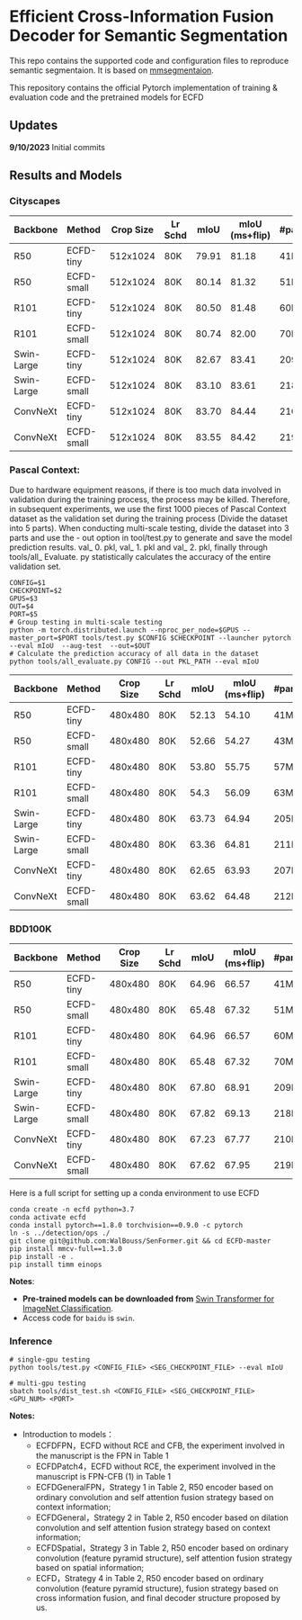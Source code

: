 # Efficient Cross-Information Fusion Decoder for Semantic Segmentation

This repo contains the supported code and configuration files to reproduce semantic segmentaion. It is based on [mmsegmentaion](https://github.com/open-mmlab/mmsegmentation/tree/v0.11.0).

This repository contains the official Pytorch implementation of training & evaluation code and the pretrained models for ECFD

## Updates

**9/10/2023** Initial commits

## Results and Models

### Cityscapes

| Backbone   | Method     | Crop Size | Lr Schd | mIoU  | mIoU (ms+flip) | \#params | FLOPs | config                                                                                       | log                                                                                                  | model |
|------------|------------|-----------|---------|-------|----------------|----------|-------|----------------------------------------------------------------------------------------------|------------------------------------------------------------------------------------------------------|-------|
| R50        | ECFD-tiny  | 512x1024  | 80K     | 79.91 | 81.18          | 41M      | 206G  | [config](configs/ecfd_final/ablation/ecfd_tiny_r50_512x1024_80k_cityscapes.py)               | [Log](logs/ablation/ecfd_tiny_r50_512x1024_80k_cityscapes_L_3/20230808_013209.log.json)              |[model](https://pan.baidu.com/s/1yheXjEHZHMtnkI4jVwiKQw)       |
| R50        | ECFD-small | 512x1024  | 80K     | 80.14 | 81.32          | 51M      | 222G  | [config](configs/ecfd_final/mode/ecfd_small_r50_512x1024_80k_cityscapes.py)                  | [Log](logs/mode/ecfd_small_r50_512x1024_80k_cityscapes/20230813_104518.log.json)                     |[model](https://pan.baidu.com/s/1_KglrP34u_tDEjeYmXHoQg)       |
| R101       | ECFD-tiny  | 512x1024  | 80K     | 80.50 | 81.48          | 60M      | 245G  | [config](configs/ecfd_final/cityscapes/ecfd_tiny_r101_512x1024_80k_cityscapes.py)            | [Log](logs/cityscapes/ecfd_tiny_r101_512x1024_80k_cityscapes)                                        |[model](https://pan.baidu.com/s/16SnaSUZ3puHb0MGecaTOKQ)       |
| R101       | ECFD-small | 512x1024  | 80K     | 80.74 | 82.00          | 70M      | 261G  | [config](configs/ecfd_final/cityscapes/ecfd_small_r101_512x1024_80k_cityscapes.py)           | [Log](logs/cityscapes/ecfd_small_r101_512x1024_80k_cityscapes/20230813_104706.log.json)              |[model](https://pan.baidu.com/s/1mBKFwiOSasNUjNftN0z5jg)       |
| Swin-Large | ECFD-tiny  | 512x1024  | 80K     | 82.67 | 83.41          | 209M     | 473G  | [config](configs/ecfd_final/cityscapes/ecfd_tiny_swin_large_512x1024_80k_cityscapes.py)      | [Log](logs/cityscapes/ecfd_tiny_swin_large_512x1024_80k_cityscapes/20230813_002424.log.json)         |[model](https://pan.baidu.com/s/1gYxAGxVEXUCXYPR8Pn7duw)       |
| Swin-Large | ECFD-small | 512x1024  | 80K     | 83.10 | 83.61          | 218M     | 488G  | [config](configs/ecfd_final/cityscapes/ecfd_small_swin_large_512x1024_80k_cityscapes.py)     | [Log](logs/cityscapes/ecfd_small_swin_large_512x1024_80k_cityscapes/20230829_103558.log.json)        |[model](https://pan.baidu.com/s/1KGlt2JvQ7fDBz7oG2h-mgA)       |
| ConvNeXt   | ECFD-tiny  | 512x1024  | 80K     | 83.70 | 84.44          | 210M     | 453G  | [config](configs/ecfd_final/cityscapes/ecfd_tiny_convnext_large_512x1024_80k_cityscapes.py)  | [Log](logs/cityscapes/ecfd_tiny_convnext_large_512x1024_80k_cityscapes_ss/20230826_193959.log.json)  |[model](https://pan.baidu.com/s/1PV1UuAfMQ-HnZihWGQxXfg)       |
| ConvNeXt   | ECFD-small | 512x1024  | 80K     | 83.55 | 84.42          | 219M     | 468G  | [config](configs/ecfd_final/cityscapes/ecfd_small_convnext_large_512x1024_80k_cityscapes.py) | [Log](logs/cityscapes/ecfd_small_convnext_large_512x1024_80k_cityscapes_ss/20230826_203843.log.json) |[model](https://pan.baidu.com/s/1eCLx4qm2mO-jrDC5-Doz5g)       |

### Pascal Context:

Due to hardware equipment reasons, if there is too much data involved in validation during the training process, the process may be killed. Therefore, in subsequent experiments, we use the first 1000 pieces of Pascal Context dataset as the validation set during the training process (Divide the dataset into 5 parts). When conducting multi-scale testing, divide the dataset into 3 parts and use the - out option in tool/test.py to generate and save the model prediction results. val\_ 0. pkl, val\_ 1. pkl and val\_ 2. pkl, finally through tools/all\_ Evaluate. py statistically calculates the accuracy of the entire validation set.

```
CONFIG=$1
CHECKPOINT=$2
GPUS=$3
OUT=$4
PORT=$5
# Group testing in multi-scale testing
python -m torch.distributed.launch --nproc_per_node=$GPUS --master_port=$PORT tools/test.py $CONFIG $CHECKPOINT --launcher pytorch --eval mIoU  --aug-test  --out=$OUT
# Calculate the prediction accuracy of all data in the dataset
python tools/all_evaluate.py CONFIG --out PKL_PATH --eval mIoU
```

| Backbone   | Method     | Crop Size | Lr Schd | mIoU  | mIoU (ms+flip) | \#params | FLOPs | config                                                                                              | log                                                                                                      | model |
|------------|------------|-----------|---------|-------|----------------|----------|-------|-----------------------------------------------------------------------------------------------------|----------------------------------------------------------------------------------------------------------|-------|
| R50        | ECFD-tiny  | 480x480   | 80K     | 52.13 | 54.10          | 41M      | 91G   | [config](configs/ecfd_final/pascal_context/ecfd_tiny_r50_480x480_80k_pascal_context.py)             | [Log](logs/pascal-context/ecfd_tiny_r50_480x480_80k_pascal_context/20230813_110953.log.json)             |[model](https://pan.baidu.com/s/1DVzaUpTPzKaIv4QW-SmDyA)       |
| R50        | ECFD-small | 480x480   | 80K     | 52.66 | 54.27          | 43M      | 98G   | [config](configs/ecfd_final/pascal_context/ecfd_small_r50_480x480_80k_pascal_context.py)            | [Log](logs/pascal-context/ecfd_small_r50_480x480_80k_pascal_context/20230813_110905.log.json)            |[model](https://pan.baidu.com/s/160fnzxzJ7RqQ9VuFhLDD7g)       |
| R101       | ECFD-tiny  | 480x480   | 80K     | 53.80 | 55.75          | 57M      | 108G  | [config](configs/ecfd_final/pascal_context/ecfd_tiny_r101_480x480_80k_pascal_context.py)            | [Log](logs/pascal-context/ecfd_tiny_r101_480x480_80k_pascal_context/20230813_110719.log.json)            |[model](https://pan.baidu.com/s/1hhzOZ8Epgg7KgtaDKSFPKg)       |
| R101       | ECFD-small | 480x480   | 80K     | 54.3  | 56.09          | 63M      | 115G  | [config](configs/ecfd_final/pascal_context/ecfd_small_r101_480x480_80k_pascal_context.py)           | [Log](logs/pascal-context/ecfd_small_r101_480x480_80k_pascal_context/20230813_110813.log.json)           |[model](https://pan.baidu.com/s/13DAdJEZrRE7CrMd8qhdCUw)       |
| Swin-Large | ECFD-tiny  | 480x480   | 80K     | 63.73 | 64.94          | 205M     | 217G  | [config](configs/ecfd_final/pascal_context/ecfd_tiny_swin_large_480x480_80k_pascal_context.py)      | [Log](logs/pascal-context/ecfd_tiny_swin_large_480x480_80k_pascal_context/20230813_005419.log.json)      |[model](https://pan.baidu.com/s/1sBOIuZD32yrsoELeXwaPng)       |
| Swin-Large | ECFD-small | 480x480   | 80K     | 63.36 | 64.81          | 211M     | 223G  | [config](configs/ecfd_final/pascal_context/ecfd_small_swin_large_480x480_80k_pascal_context.py)     | [Log](logs/pascal-context/ecfd_small_swin_large_480x480_80k_pascal_context/20230813_110427.log.json)     |[model](https://pan.baidu.com/s/1MRwQ4WmhanM436aQoIRLsw)       |
| ConvNeXt   | ECFD-tiny  | 480x480   | 80K     | 62.65 | 63.93          | 207M     | 199G  | [config](configs/ecfd_final/pascal_context/ecfd_tiny_convnext_large_480x480_80k_pascal_context.py)  | [Log](logs/pascal-context/ecfd_tiny_convnext_large_480x480_80k_pascal_context/20230830_144304.log.json)  |[model](https://pan.baidu.com/s/15IcEFJ8Qy6Gike_5maJjXw)       |
| ConvNeXt   | ECFD-small | 480x480   | 80K     | 63.62 | 64.48          | 212M     | 206G  | [config](configs/ecfd_final/pascal_context/ecfd_small_convnext_large_480x480_80k_pascal_context.py) | [Log](logs/pascal-context/ecfd_small_convnext_large_480x480_80k_pascal_context/20230827_090802.log.json) |[model](https://pan.baidu.com/s/1OlWsokI--LyW5KXoHLPsQA)       |

### 

### BDD100K

| Backbone   | Method     | Crop Size | Lr Schd | mIoU  | mIoU (ms+flip) | \#params | FLOPs | config                                                                                 | log                                                                                            | model |
|------------|------------|-----------|---------|-------|----------------|----------|-------|----------------------------------------------------------------------------------------|------------------------------------------------------------------------------------------------|-------|
| R50        | ECFD-tiny  | 480x480   | 80K     | 64.96 | 66.57          | 41M      | 207G  | [config](configs/ecfd_final/bdd100k/ecfd_tiny_r50_512x1024_80k_bdd100k.py)             | [Log](logs/bdd100k/ecfd_tiny_r50_512x1024_80k_bdd100k/20230815_105623.log.json)                |[model](https://pan.baidu.com/s/1EdmeEuaTJ7M4c4zfMB3a8A)       |
| R50        | ECFD-small | 480x480   | 80K     | 65.48 | 67.32          | 51M      | 222G  | [config](configs/ecfd_final/bdd100k/ecfd_small_r50_512x1024_80k_bdd100k.py)            | [Log](logs/bdd100k/ecfd_small_r50_512x1024_80k_bdd100k/20230815_105655.log.json)               |[model](https://pan.baidu.com/s/1Mxu9JHfGr-fco1-T3MSN4A)       |
| R101       | ECFD-tiny  | 480x480   | 80K     | 64.96 | 66.57          | 60M      | 246G  | [config](configs/ecfd_final/bdd100k/ecfd_tiny_r101_512x1024_80k_bdd100k.py)            | [Log](logs/bdd100k/ecfd_tiny_r101_512x1024_80k_bdd100k/20230813_112607.log.json)               |[model](https://pan.baidu.com/s/1pqwUti06TSI3HepQ9kjDeg)       |
| R101       | ECFD-small | 480x480   | 80K     | 65.48 | 67.32          | 70M      | 261G  | [config](configs/ecfd_final/bdd100k/ecfd_small_r101_512x1024_80k_bdd100k.py)           | [Log](logs/bdd100k/ecfd_small_r101_512x1024_80k_bdd100k/20230814_234651.log.json)              |[model](https://pan.baidu.com/s/1FZJwybkD_yRvGd3NksF8mw)       |
| Swin-Large | ECFD-tiny  | 480x480   | 80K     | 67.80 | 68.91          | 209M     | 473G  | [config](configs/ecfd_final/bdd100k/ecfd_tiny_swin_large_512x1024_80k_bdd100k.py)      | [Log](logs/bdd100k/ecfd_tiny_swin_large_512x1024_80k_bdd100k/20230813_102742.log.json)         |[model](https://pan.baidu.com/s/1Pxy4itc3454GebveMUMIYw)       |
| Swin-Large | ECFD-small | 480x480   | 80K     | 67.82 | 69.13          | 218M     | 488G  | [config](configs/ecfd_final/bdd100k/ecfd_small_swin_large_512x1024_80k_bdd100k.py)     | [Log](logs/bdd100k/ecfd_small_swin_large_512x1024_80k_bdd100k/20230813_112340.log.json)        |[model](https://pan.baidu.com/s/1e0-5PabjLvBOAXRRxdDvsQ)       |
| ConvNeXt   | ECFD-tiny  | 480x480   | 80K     | 67.23 | 67.77          | 210M     | 453G  | [config](configs/ecfd_final/bdd100k/ecfd_tiny_convnext_large_512x1024_80k_bdd100k.py)  | [Log](logs/bdd100k/ecfd_tiny_convnext_large_512x1024_80k_bdd100k_ss/20230827_012735.log.json)  |[model](https://pan.baidu.com/s/1XTBl82gFXdNMKFQxUnPTUw)       |
| ConvNeXt   | ECFD-small | 480x480   | 80K     | 67.62 | 67.95          | 219M     | 468G  | [config](configs/ecfd_final/bdd100k/ecfd_small_convnext_large_512x1024_80k_bdd100K.py) | [Log](logs/bdd100k/ecfd_small_convnext_large_512x1024_80k_bdd100K_ss/20230827_091141.log.json) |[model](https://pan.baidu.com/s/1I6-6OFB5Z4Vhc1PnzdD8pQ)       |

Here is a full script for setting up a conda environment to use ECFD

```
conda create -n ecfd python=3.7
conda activate ecfd
conda install pytorch==1.8.0 torchvision==0.9.0 -c pytorch
ln -s ../detection/ops ./
git clone git@github.com:WalBouss/SenFormer.git && cd ECFD-master
pip install mmcv-full==1.3.0
pip install -e .
pip install timm einops
```

**Notes**:

-   **Pre-trained models can be downloaded from** [Swin Transformer for ImageNet Classification](https://github.com/microsoft/Swin-Transformer).
-   Access code for `baidu` is `swin`.

### Inference

```
# single-gpu testing
python tools/test.py <CONFIG_FILE> <SEG_CHECKPOINT_FILE> --eval mIoU

# multi-gpu testing
sbatch tools/dist_test.sh <CONFIG_FILE> <SEG_CHECKPOINT_FILE> <GPU_NUM> <PORT>
```

**Notes:**

-   Introduction to models：
    -   ECFDFPN，ECFD without RCE and CFB, the experiment involved in the manuscript is the FPN in Table 1
    -   ECFDPatch4，ECFD without RCE, the experiment involved in the manuscript is FPN-CFB (1) in Table 1
    -   ECFDGeneralFPN，Strategy 1 in Table 2, R50 encoder based on ordinary convolution and self attention fusion strategy based on context information;
    -   ECFDGeneral，Strategy 2 in Table 2, R50 encoder based on dilation convolution and self attention fusion strategy based on context information;
    -   ECFDSpatial，Strategy 3 in Table 2, R50 encoder based on ordinary convolution (feature pyramid structure), self attention fusion strategy based on spatial information;
    -   ECFD，Strategy 4 in Table 2, R50 encoder based on ordinary convolution (feature pyramid structure), fusion strategy based on cross information fusion, and final decoder structure proposed by us.
